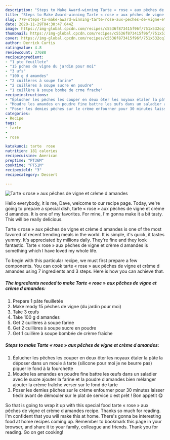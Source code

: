 ```yaml
---
description: "Steps to Make Award-winning Tarte « rose » aux pêches de vigne et crème d amandes"
title: "Steps to Make Award-winning Tarte « rose » aux pêches de vigne et crème d amandes"
slug: 779-steps-to-make-award-winning-tarte-rose-aux-peches-de-vigne-et-creme-d-amandes
date: 2020-11-29T04:30:47.044Z
image: https://img-global.cpcdn.com/recipes/c5536f873415f96f/751x532cq70/tarte-rose-aux-peches-de-vigne-et-creme-d-amandes-photo-principale-de-la-recette.jpg
thumbnail: https://img-global.cpcdn.com/recipes/c5536f873415f96f/751x532cq70/tarte-rose-aux-peches-de-vigne-et-creme-d-amandes-photo-principale-de-la-recette.jpg
cover: https://img-global.cpcdn.com/recipes/c5536f873415f96f/751x532cq70/tarte-rose-aux-peches-de-vigne-et-creme-d-amandes-photo-principale-de-la-recette.jpg
author: Derrick Curtis
ratingvalue: 4.8
reviewcount: 37688
recipeingredient:
- "1 pte feuillete"
- "15 pches de vigne du jardin pour moi"
- "3 ufs"
- "100 g d amandes"
- "2 cuillères à soupe farine"
- "2 cuillères à soupe sucre en poudre"
- "1 cuillère à soupe bombe de crme frache"
recipeinstructions:
- "Éplucher les pêches les couper en deux ôter les noyaux étaler la pâte la déposer dans un moule à tarte (silicone pour moi je ne beurre pas) piquer le fond à la fourchette"
- "Moudre les amandes en poudre fine battre les œufs dans un saladier avec le sucre ajouter la farine et la poudre d amandes bien mélanger ajouter la crème fraîche verser sur le fond de tarte"
- "Poser les demies pêches sur le crème enfourner pour 30 minutes laisser tiédir avant de démouler sur le plat de service c est prêt ! Bon appétit 😋"
categories:
- Recipe
tags:
- tarte
- 
- rose

katakunci: tarte  rose 
nutrition: 181 calories
recipecuisine: American
preptime: "PT36M"
cooktime: "PT51M"
recipeyield: "3"
recipecategory: Dessert

---
```



![Tarte « rose » aux pêches de vigne et crème d amandes](https://img-global.cpcdn.com/recipes/c5536f873415f96f/751x532cq70/tarte-rose-aux-peches-de-vigne-et-creme-d-amandes-photo-principale-de-la-recette.jpg)

Hello everybody, it is me, Dave, welcome to our recipe page. Today, we're going to prepare a special dish, tarte « rose » aux pêches de vigne et crème d amandes. It is one of my favorites. For mine, I'm gonna make it a bit tasty. This will be really delicious.



Tarte « rose » aux pêches de vigne et crème d amandes is one of the most favored of recent trending meals in the world. It is simple, it's quick, it tastes yummy. It's appreciated by millions daily. They're fine and they look fantastic. Tarte « rose » aux pêches de vigne et crème d amandes is something which I have loved my whole life.


To begin with this particular recipe, we must first prepare a few components. You can cook tarte « rose » aux pêches de vigne et crème d amandes using 7 ingredients and 3 steps. Here is how you can achieve that.

<!--inarticleads1-->

##### The ingredients needed to make Tarte « rose » aux pêches de vigne et crème d amandes:

1. Prepare 1 pâte feuilletée
1. Make ready 15 pêches de vigne (du jardin pour moi)
1. Take 3 œufs
1. Take 100 g d amandes
1. Get 2 cuillères à soupe farine
1. Get 2 cuillères à soupe sucre en poudre
1. Get 1 cuillère à soupe bombée de crème fraîche




<!--inarticleads2-->

##### Steps to make Tarte « rose » aux pêches de vigne et crème d amandes:

1. Éplucher les pêches les couper en deux ôter les noyaux étaler la pâte la déposer dans un moule à tarte (silicone pour moi je ne beurre pas) piquer le fond à la fourchette
1. Moudre les amandes en poudre fine battre les œufs dans un saladier avec le sucre ajouter la farine et la poudre d amandes bien mélanger ajouter la crème fraîche verser sur le fond de tarte
1. Poser les demies pêches sur le crème enfourner pour 30 minutes laisser tiédir avant de démouler sur le plat de service c est prêt ! Bon appétit 😋




So that is going to wrap it up with this special food tarte « rose » aux pêches de vigne et crème d amandes recipe. Thanks so much for reading. I'm confident that you will make this at home. There's gonna be interesting food at home recipes coming up. Remember to bookmark this page in your browser, and share it to your family, colleague and friends. Thank you for reading. Go on get cooking!
